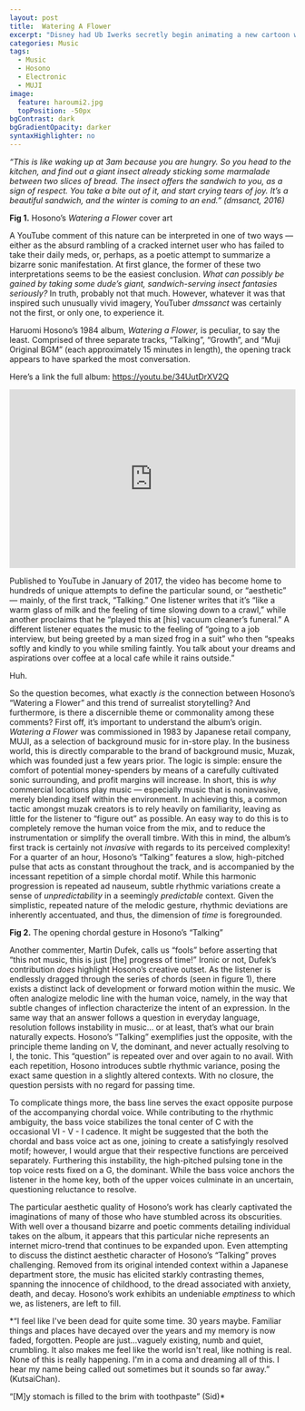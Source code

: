 ```yaml
---
layout: post
title:  Watering A Flower
excerpt: "Disney had Ub Iwerks secretly begin animating a new cartoon while still under contract with Universal..."
categories: Music
tags:
  - Music
  - Hosono
  - Electronic
  - MUJI
image:
  feature: haroumi2.jpg
  topPosition: -50px
bgContrast: dark
bgGradientOpacity: darker
syntaxHighlighter: no
---
```

*“This is like waking up at 3am because you are hungry. So you head to the kitchen, and find out a giant insect already sticking some marmalade between two slices of bread. The insect offers the sandwich to you, as a sign of respect. You take a bite out of it, and start crying tears of joy. It’s a beautiful sandwich, and the winter is coming to an end﻿.” (dmsanct, 2016)*

<div class="img img--fullContainer img--14xLeading" style="background-image: url({{ site.baseurl_posts_img }}wateringaflowercover.jpg);"></div>

**Fig 1.** Hosono’s *Watering a Flower* cover art

A YouTube comment of this nature can be interpreted in one of two ways — either as the absurd rambling of a cracked internet user who has failed to take their daily meds, or, perhaps, as a poetic attempt to summarize a bizarre sonic manifestation. At first glance, the former of these two interpretations seems to be the easiest conclusion. *What can possibly be gained by taking some dude’s giant, sandwich-serving insect fantasies seriously?* In truth, probably not that much. However, whatever it was that inspired such unusually vivid imagery, YouTuber *dmssanct* was certainly not the first, or only one, to experience it.

Haruomi Hosono’s 1984 album, *Watering a Flower,* is peculiar, to say the least. Comprised of three separate tracks, “Talking”, “Growth”, and “Muji Original BGM” (each approximately 15 minutes in length), the opening track appears to have sparked the most conversation.

Here’s a link the full album: https://youtu.be/34UutDrXV2Q

<iframe width="100%" height="315" src="https://www.youtube.com/embed/34UutDrXV2Q" frameborder="0" allow="accelerometer; autoplay; encrypted-media; gyroscope; picture-in-picture" allowfullscreen></iframe>

Published to YouTube in January of 2017, the video has become home to hundreds of unique attempts to define the particular sound, or “aesthetic” — mainly, of the first track, “Talking.” One listener writes that it’s “like a warm glass of milk and the feeling of time slowing down to a crawl,” while another proclaims that he “played this at [his] vacuum cleaner’s funeral.” A different listener equates the music to the feeling of “going to a job interview, but being greeted by a man sized frog in a suit” who then “speaks softly and kindly to you while smiling faintly. You talk about your dreams and aspirations over coffee at a local cafe while it rains outside.﻿”

Huh.

So the question becomes, what exactly *is* the connection between Hosono’s “Watering a Flower” and this trend of surrealist storytelling? And furthermore, is there a discernible theme or commonality among these comments?
First off, it’s important to understand the album’s origin. *Watering a Flower* was commissioned in 1983 by Japanese retail company, MUJI, as a selection of background music for in-store play. In the business world, this is directly comparable to the brand of background music, Muzak, which was founded just a few years prior. The logic is simple: ensure the comfort of potential money-spenders by means of a carefully cultivated sonic surrounding, and profit margins will increase. In short, this is *why* commercial locations play music — especially music that is noninvasive, merely blending itself within the environment. In achieving this, a common tactic amongst muzak creators is to rely heavily on familiarity, leaving as little for the listener to “figure out” as possible. An easy way to do this is to completely remove the human voice from the mix, and to reduce the instrumentation or simplify the overall timbre. With this in mind, the album’s first track is certainly not *invasive* with regards to its perceived complexity! For a quarter of an hour, Hosono’s “Talking” features a slow, high-pitched pulse that acts as constant throughout the track, and is accompanied by the incessant repetition of a simple chordal motif. While this harmonic progression is repeated ad nauseum, subtle rhythmic variations create a sense of *unpredictability* in a seemingly *predictable* context. Given the simplistic, repeated nature of the melodic gesture, rhythmic deviations are inherently accentuated, and thus, the dimension of *time* is foregrounded.

<div class="img img--fullContainer img--14xLeading" style="background-image: url({{ site.baseurl_posts_img }}WateringAFlowerScore.png);"></div>

**Fig 2.** The opening chordal gesture in Hosono’s “Talking”

Another commenter, Martin Dufek, calls us “fools” before asserting that “this not music, this is just [the] progress of time!﻿” Ironic or not, Dufek’s contribution *does* highlight Hosono’s creative outset. As the listener is endlessly dragged through the series of chords (seen in figure 1), there exists a distinct lack of development or forward motion within the music. We often analogize melodic line with the human voice, namely, in the way that subtle changes of inflection characterize the intent of an expression. In the same way that an answer follows a question in everyday language, resolution follows instability in music… or at least, that’s what our brain naturally expects. Hosono’s “Talking” exemplifies just the opposite, with the principle theme landing on V, the dominant, and never actually resolving to I, the tonic. This “question” is repeated over and over again to no avail. With each repetition, Hosono introduces subtle rhythmic variance, posing the exact same question in a slightly altered contexts. With no closure, the question persists with no regard for passing time.

To complicate things more, the bass line serves the exact opposite purpose of the accompanying chordal voice. While contributing to the rhythmic ambiguity, the bass voice stabilizes the tonal center of C with the occasional VI - V - I cadence. It might be suggested that the both the chordal and bass voice act as one, joining to create a satisfyingly resolved motif; however, I would argue that their respective functions are perceived separately. Furthering this instability, the high-pitched pulsing tone in the top voice rests fixed on a G, the dominant. While the bass voice anchors the listener in the home key, both of the upper voices culminate in an uncertain, questioning reluctance to resolve.

The particular aesthetic quality of Hosono’s work has clearly captivated the imaginations of many of those who have stumbled across its obscurities. With well over a thousand bizarre and poetic comments detailing individual takes on the album, it appears that this particular niche represents an internet micro-trend that continues to be expanded upon. Even attempting to discuss the distinct aesthetic character of Hosono’s “Talking” proves challenging. Removed from its original intended context within a Japanese department store, the music has elicited starkly contrasting themes, spanning the innocence of childhood, to the dread associated with anxiety, death, and decay. Hosono’s work exhibits an undeniable *emptiness* to which we, as listeners, are left to fill.

*“I feel like I've been dead for quite some time. 30 years maybe. Familiar things and places have decayed over the years and my memory is now faded, forgotten. People are just...vaguely existing, numb and quiet, crumbling. It also makes me feel like the world isn't real, like nothing is real. None of this is really happening. I'm in a coma and dreaming all of this. I hear my name being called out sometimes but it sounds so far away.” (KutsaiChan).

“[M]y stomach is filled to the brim with toothpaste﻿” (Sid)*
